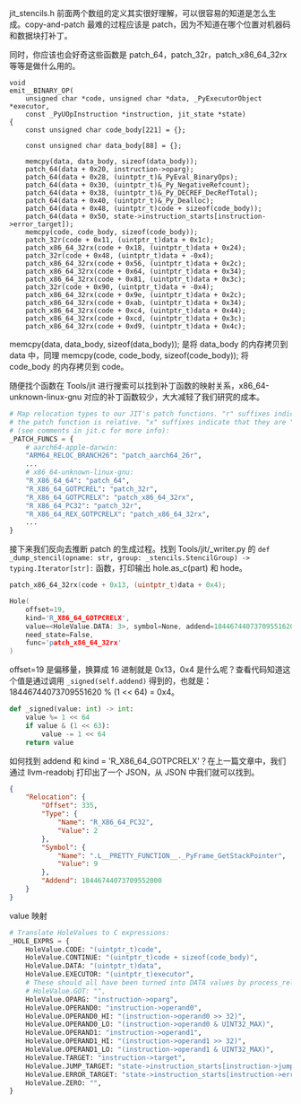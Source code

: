 
jit_stencils.h 前面两个数组的定义其实很好理解，可以很容易的知道是怎么生成。copy-and-patch 最难的过程应该是 patch，因为不知道在哪个位置对机器码和数据块打补丁。

同时，你应该也会好奇这些函数是 patch_64，patch_32r，patch_x86_64_32rx 等等是做什么用的。

```
void
emit__BINARY_OP(
    unsigned char *code, unsigned char *data, _PyExecutorObject *executor,
    const _PyUOpInstruction *instruction, jit_state *state)
{
    const unsigned char code_body[221] = {};

    const unsigned char data_body[88] = {};

    memcpy(data, data_body, sizeof(data_body));
    patch_64(data + 0x20, instruction->oparg);
    patch_64(data + 0x28, (uintptr_t)&_PyEval_BinaryOps);
    patch_64(data + 0x30, (uintptr_t)&_Py_NegativeRefcount);
    patch_64(data + 0x38, (uintptr_t)&_Py_DECREF_DecRefTotal);
    patch_64(data + 0x40, (uintptr_t)&_Py_Dealloc);
    patch_64(data + 0x48, (uintptr_t)code + sizeof(code_body));
    patch_64(data + 0x50, state->instruction_starts[instruction->error_target]);
    memcpy(code, code_body, sizeof(code_body));
    patch_32r(code + 0x11, (uintptr_t)data + 0x1c);
    patch_x86_64_32rx(code + 0x18, (uintptr_t)data + 0x24);
    patch_32r(code + 0x48, (uintptr_t)data + -0x4);
    patch_x86_64_32rx(code + 0x56, (uintptr_t)data + 0x2c);
    patch_x86_64_32rx(code + 0x64, (uintptr_t)data + 0x34);
    patch_x86_64_32rx(code + 0x81, (uintptr_t)data + 0x3c);
    patch_32r(code + 0x90, (uintptr_t)data + -0x4);
    patch_x86_64_32rx(code + 0x9e, (uintptr_t)data + 0x2c);
    patch_x86_64_32rx(code + 0xab, (uintptr_t)data + 0x34);
    patch_x86_64_32rx(code + 0xc4, (uintptr_t)data + 0x44);
    patch_x86_64_32rx(code + 0xcd, (uintptr_t)data + 0x3c);
    patch_x86_64_32rx(code + 0xd9, (uintptr_t)data + 0x4c);
```

memcpy(data, data_body, sizeof(data_body)); 是将 data_body 的内存拷贝到 data 中，同理 memcpy(code, code_body, sizeof(code_body)); 将 code_body 的内存拷贝到 code。

随便找个函数在 Tools/jit 进行搜索可以找到补丁函数的映射关系，x86_64-unknown-linux-gnu 对应的补丁函数较少，大大减轻了我们研究的成本。


```python
# Map relocation types to our JIT's patch functions. "r" suffixes indicate that
# the patch function is relative. "x" suffixes indicate that they are "relaxing"
# (see comments in jit.c for more info):
_PATCH_FUNCS = {
    # aarch64-apple-darwin:
    "ARM64_RELOC_BRANCH26": "patch_aarch64_26r",
    ...
    # x86_64-unknown-linux-gnu:
    "R_X86_64_64": "patch_64",
    "R_X86_64_GOTPCREL": "patch_32r",
    "R_X86_64_GOTPCRELX": "patch_x86_64_32rx",
    "R_X86_64_PC32": "patch_32r",
    "R_X86_64_REX_GOTPCRELX": "patch_x86_64_32rx",
    ...
}
```

接下来我们反向去推断 patch 的生成过程。找到 Tools/jit/_writer.py 的 `def _dump_stencil(opname: str, group: _stencils.StencilGroup) -> typing.Iterator[str]:` 函数，打印输出 hole.as_c(part) 和 hode。
```c
patch_x86_64_32rx(code + 0x13, (uintptr_t)data + 0x4);

Hole(
    offset=19, 
    kind='R_X86_64_GOTPCRELX', 
    value=<HoleValue.DATA: 3>, symbol=None, addend=18446744073709551620, 
    need_state=False, 
    func='patch_x86_64_32rx'
)
```

offset=19 是偏移量，换算成 16 进制就是 0x13，0x4 是什么呢？查看代码知道这个值是通过调用 `_signed(self.addend)` 得到的，也就是：18446744073709551620 % (1 << 64) = 0x4。

```python
def _signed(value: int) -> int:
    value %= 1 << 64
    if value & (1 << 63):
        value -= 1 << 64
    return value
```

如何找到 addend 和 kind = 'R_X86_64_GOTPCRELX'？在上一篇文章中，我们通过 llvm-readobj 打印出了一个 JSON，从 JSON 中我们就可以找到。
```json
{
    "Relocation": {
        "Offset": 335,
        "Type": {
            "Name": "R_X86_64_PC32",
            "Value": 2
        },
        "Symbol": {
            "Name": ".L__PRETTY_FUNCTION__._PyFrame_GetStackPointer",
            "Value": 9
        },
        "Addend": 18446744073709552000
    }
}
```

value 映射

```python
# Translate HoleValues to C expressions:
_HOLE_EXPRS = {
    HoleValue.CODE: "(uintptr_t)code",
    HoleValue.CONTINUE: "(uintptr_t)code + sizeof(code_body)",
    HoleValue.DATA: "(uintptr_t)data",
    HoleValue.EXECUTOR: "(uintptr_t)executor",
    # These should all have been turned into DATA values by process_relocations:
    # HoleValue.GOT: "",
    HoleValue.OPARG: "instruction->oparg",
    HoleValue.OPERAND0: "instruction->operand0",
    HoleValue.OPERAND0_HI: "(instruction->operand0 >> 32)",
    HoleValue.OPERAND0_LO: "(instruction->operand0 & UINT32_MAX)",
    HoleValue.OPERAND1: "instruction->operand1",
    HoleValue.OPERAND1_HI: "(instruction->operand1 >> 32)",
    HoleValue.OPERAND1_LO: "(instruction->operand1 & UINT32_MAX)",
    HoleValue.TARGET: "instruction->target",
    HoleValue.JUMP_TARGET: "state->instruction_starts[instruction->jump_target]",
    HoleValue.ERROR_TARGET: "state->instruction_starts[instruction->error_target]",
    HoleValue.ZERO: "",
}
```
